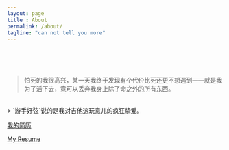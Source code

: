 ```yaml
---
layout: page
title : About
permalink: /about/
tagline: "can not tell you more"
---
```

<div style="padding-top: 3.5em;"></div>

> 怕死的我很高兴，某一天我终于发现有个代价比死还更不想遇到——就是我为了活下去，竟可以丢弃我身上除了命之外的所有东西。<br/>
<br/>
> `游手好弦`说的是我对吉他这玩意儿的疯狂挚爱。

[我的简历](../resume.html)

[My Resume](../resume-en.html)